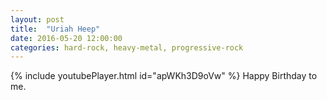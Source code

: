 ```yaml
---
layout: post
title:  "Uriah Heep"
date: 2016-05-20 12:00:00
categories: hard-rock, heavy-metal, progressive-rock
---
```

{% include youtubePlayer.html id="apWKh3D9oVw" %}
Happy Birthday to me.
